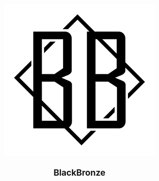 <div align="center">
	<img align="center" src="src/img/bb-logo-blk.png">
</div>
<h1 align="center">BlackBronze</h1>
